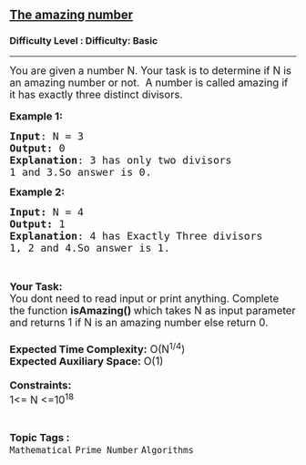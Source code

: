 <h2><a href="https://www.geeksforgeeks.org/problems/the-amazing-number0459/1?page=30&difficulty=Basic&status=unsolved,attempted&sortBy=accuracy">The amazing number</a></h2><h3>Difficulty Level : Difficulty: Basic</h3><hr><div class="problems_problem_content__Xm_eO"><p><span style="font-size:18px">You are given a number N. Your task is to determine if N is an amazing number or not.&nbsp; A number is called amazing if it has exactly three distinct divisors.</span><br>
<br>
<span style="font-size:18px"><strong>Example 1:</strong></span></p>

<pre><span style="font-size:18px"><strong>Input</strong>: N = 3
<strong>Output:</strong>&nbsp;0&nbsp;
<strong>Explanation</strong>: 3 has only two divisors
1 and 3.So answer is 0.</span>
</pre>

<p><span style="font-size:18px"><strong>Example 2:</strong></span></p>

<pre><span style="font-size:18px"><strong>Input: </strong>N = 4
<strong>Output:&nbsp;</strong>1
<strong>Explanation</strong>: 4 has Exactly Three divisors
1, 2 and 4.So answer is 1. 
</span>
</pre>

<p><br>
<span style="font-size:18px"><strong>Your Task:&nbsp;&nbsp;</strong><br>
You dont need to read input or print anything. Complete the function <strong>isAmazing()&nbsp;</strong>which takes N&nbsp;as input parameter and returns&nbsp;1 if N&nbsp;is an amazing number&nbsp;else return&nbsp;0.<br>
<br>
<strong>Expected Time Complexity:</strong> O(N<sup>1/4</sup>)<br>
<strong>Expected Auxiliary Space:</strong> O(1)<br>
<br>
<strong>Constraints:</strong><br>
1&lt;= N&nbsp;&lt;=10<sup>18</sup></span></p>
</div><br><p><span style=font-size:18px><strong>Topic Tags : </strong><br><code>Mathematical</code>&nbsp;<code>Prime Number</code>&nbsp;<code>Algorithms</code>&nbsp;